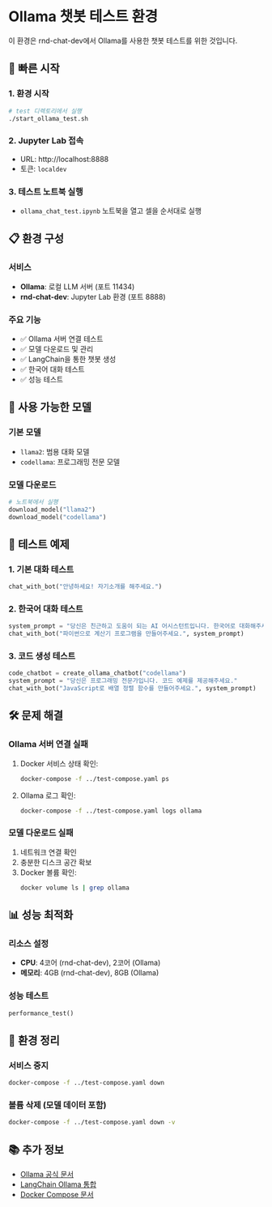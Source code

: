# Ollama 챗봇 테스트 환경

이 환경은 rnd-chat-dev에서 Ollama를 사용한 챗봇 테스트를 위한 것입니다.

## 🚀 빠른 시작

### 1. 환경 시작
```bash
# test 디렉토리에서 실행
./start_ollama_test.sh
```

### 2. Jupyter Lab 접속
- URL: http://localhost:8888
- 토큰: `localdev`

### 3. 테스트 노트북 실행
- `ollama_chat_test.ipynb` 노트북을 열고 셀을 순서대로 실행

## 📋 환경 구성

### 서비스
- **Ollama**: 로컬 LLM 서버 (포트 11434)
- **rnd-chat-dev**: Jupyter Lab 환경 (포트 8888)

### 주요 기능
- ✅ Ollama 서버 연결 테스트
- ✅ 모델 다운로드 및 관리
- ✅ LangChain을 통한 챗봇 생성
- ✅ 한국어 대화 테스트
- ✅ 성능 테스트

## 🔧 사용 가능한 모델

### 기본 모델
- `llama2`: 범용 대화 모델
- `codellama`: 프로그래밍 전문 모델

### 모델 다운로드
```python
# 노트북에서 실행
download_model("llama2")
download_model("codellama")
```

## 📝 테스트 예제

### 1. 기본 대화 테스트
```python
chat_with_bot("안녕하세요! 자기소개를 해주세요.")
```

### 2. 한국어 대화 테스트
```python
system_prompt = "당신은 친근하고 도움이 되는 AI 어시스턴트입니다. 한국어로 대화해주세요."
chat_with_bot("파이썬으로 계산기 프로그램을 만들어주세요.", system_prompt)
```

### 3. 코드 생성 테스트
```python
code_chatbot = create_ollama_chatbot("codellama")
system_prompt = "당신은 프로그래밍 전문가입니다. 코드 예제를 제공해주세요."
chat_with_bot("JavaScript로 배열 정렬 함수를 만들어주세요.", system_prompt)
```

## 🛠️ 문제 해결

### Ollama 서버 연결 실패
1. Docker 서비스 상태 확인:
   ```bash
   docker-compose -f ../test-compose.yaml ps
   ```

2. Ollama 로그 확인:
   ```bash
   docker-compose -f ../test-compose.yaml logs ollama
   ```

### 모델 다운로드 실패
1. 네트워크 연결 확인
2. 충분한 디스크 공간 확보
3. Docker 볼륨 확인:
   ```bash
   docker volume ls | grep ollama
   ```

## 📊 성능 최적화

### 리소스 설정
- **CPU**: 4코어 (rnd-chat-dev), 2코어 (Ollama)
- **메모리**: 4GB (rnd-chat-dev), 8GB (Ollama)

### 성능 테스트
```python
performance_test()
```

## 🛑 환경 정리

### 서비스 중지
```bash
docker-compose -f ../test-compose.yaml down
```

### 볼륨 삭제 (모델 데이터 포함)
```bash
docker-compose -f ../test-compose.yaml down -v
```

## 📚 추가 정보

- [Ollama 공식 문서](https://ollama.ai/docs)
- [LangChain Ollama 통합](https://python.langchain.com/docs/integrations/llms/ollama)
- [Docker Compose 문서](https://docs.docker.com/compose/) 